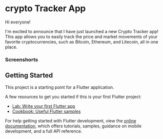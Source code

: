 # crypto Tracker App

Hi everyone!

I'm excited to announce that I have just launched a new Crypto Tracker app! This app allows you to easily track the price and market movements of your favorite cryptocurrencies, such as Bitcoin, Ethereum, and Litecoin, all in one place.

### Screenshorts

## Getting Started

This project is a starting point for a Flutter application.

A few resources to get you started if this is your first Flutter project:

- [Lab: Write your first Flutter app](https://docs.flutter.dev/get-started/codelab)
- [Cookbook: Useful Flutter samples](https://docs.flutter.dev/cookbook)

For help getting started with Flutter development, view the
[online documentation](https://docs.flutter.dev/), which offers tutorials,
samples, guidance on mobile development, and a full API reference.
